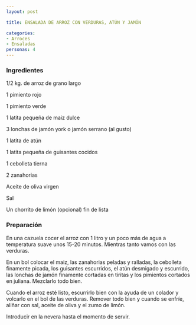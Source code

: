 ```yaml
---
layout: post

title: ENSALADA DE ARROZ CON VERDURAS, ATÚN Y JAMÓN

categories:
- Arroces
- Ensaladas
personas: 4 
---
```


<h3>Ingredientes</h3>
1/2 kg. de arroz de grano largo

1 pimiento rojo

1 pimiento verde

1 latita pequeña de maiz dulce

3 lonchas de jamón york o jamón serrano (al gusto)

1 latita de atún

1 latita pequeña de guisantes cocidos

1 cebolleta tierna

2 zanahorias

Aceite de oliva virgen

Sal

Un chorrito de limón (opcional) fin de lista

<h3>Preparación</h3>
En una cazuela cocer el arroz con 1 litro y un poco más de agua a temperatura suave unos 15-20 minutos. Mientras tanto vamos con las verduras.

En un bol colocar el maiz, las zanahorias peladas y ralladas, la cebolleta finamente picada, los guisantes escurridos, el atún desmigado y escurrido, las lonchas de jamón finamente cortadas en tiritas y los pimientos cortados en juliana. Mezclarlo todo bien.

Cuando el arroz esté listo, escurrirlo bien con la ayuda de un colador y volcarlo en el bol de las verduras. Remover todo bien y cuando se enfríe, aliñar con sal, aceite de oliva y el zumo de limón.

Introducir en la nevera hasta el momento de servir.

